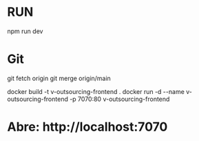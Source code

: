 # RUN
npm run dev

# Git
git fetch origin
git merge origin/main

docker build -t v-outsourcing-frontend .
docker run -d --name v-outsourcing-frontend -p 7070:80 v-outsourcing-frontend
# Abre: http://localhost:7070

